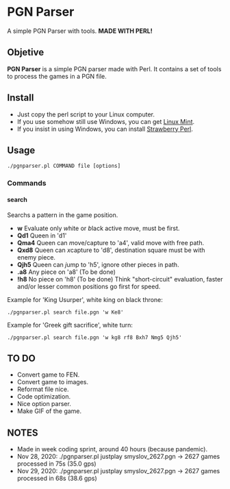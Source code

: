 # PGN Parser
A simple PGN Parser with tools. **MADE WITH PERL!**

## Objetive
**PGN Parser** is a simple PGN parser made with Perl.
It contains a set of tools to process the games in a PGN file.

## Install
* Just copy the perl script to your Linux computer.
* If you use somehow still use Windows, you can get [Linux Mint](https://linuxmint.com/).
* If you insist in using Windows, you can install [Strawberry Perl](http://strawberryperl.com/).
	

## Usage
```shell
./pgnparser.pl COMMAND file [options]
```

### Commands
#### search
Searchs a pattern in the game position.

* **w**	Evaluate only *w*hite or *b*lack active move, must be first.
* **Qd1** Queen in 'd1'
* **Qma4** Queen can *m*ove/capture to 'a4', valid move with free path.
* **Qxd8** Queen can *x*capture to 'd8', destination square must be with enemy piece.
* **Qjh5** Queen can *j*ump to 'h5', ignore other pieces in path.
* **.a8**  Any piece on 'a8' (To be done)
* **!h8**  No piece on 'h8' (To be done)
Think "short-circuit" evaluation, faster and/or lesser common positions go first for speed.

Example for 'King Usurper', white king on black throne:
```shell
./pgnparser.pl search file.pgn 'w Ke8'
```

Example for 'Greek gift sacrifice', white turn:
```shell
./pgnparser.pl search file.pgn 'w kg8 rf8 Bxh7 Nmg5 Qjh5'
```


## TO DO
* Convert game to FEN.
* Convert game to images.
* Reformat file nice.
* Code optimization.
* Nice option parser.
* Make GIF of the game.


## NOTES
* Made in week coding sprint, around 40 hours (because pandemic).
* Nov 28, 2020: ./pgnparser.pl justplay smyslov_2627.pgn -> 2627 games processed in 75s (35.0 gps)
* Nov 29, 2020: ./pgnparser.pl justplay smyslov_2627.pgn -> 2627 games processed in 68s (38.6 gps)


